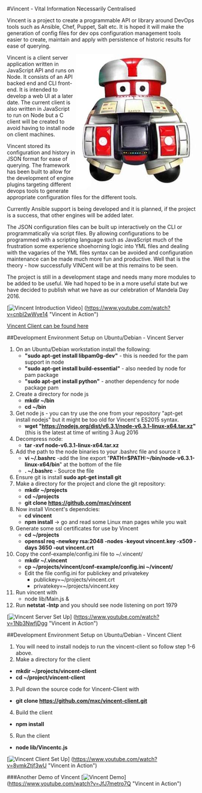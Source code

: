 #Vincent - Vital Information Necessarily Centralised

Vincent is a project to create a programmable API or library around DevOps 
tools such as Ansible, Chef, Puppet, Salt etc. It is hoped it will make
the  generation of config files for dev ops configuration management tools
easier to create, maintain and apply with persistence of historic results
for ease of querying.

<img align="right" src="images/vincent.jpg">

Vincent is a client server application written in JavaScript API and runs 
on Node. It consists of an API backed end and CLI front-end. It is 
intended to develop a web UI at a later date.  The current client is also
written in JavaScript to run on Node but a C client will be created to
avoid having to install node on client machines.

Vincent stored its configuration and history in JSON format for ease of 
querying. The framework has been built to allow for the development of 
engine plugins targeting different devops tools to  generate 
appropriate configuration files for the different tools. 

Currently Ansible support is being developed and it is planned, if the 
project is a success, that other engines will be added later.

The JSON configuration files can be built up interactively on the CLI or 
programmatically via script files. By allowing configurations to be 
programmed with a scripting language such as JavaScript much of the 
frustration some experience shoehorning logic into YML files and dealing
with the  vagaries of the YML files syntax can be avoided and 
configuration maintenance can be made much more fun and productive. Well
that is the theory - how successfully VINCent will be at  this remains to
be seen.

The project is still in a development stage and needs many more modules 
to be added to be useful. We had hoped to be in a more useful state but 
we have decided to publish what we have as our celebration of Mandela 
Day 2016.

[![Vincent Introduction Video](https://img.youtube.com/vi/cnbI2wWye14/0.jpg)]
(https://www.youtube.com/watch?v=cnbI2wWye14 "Vincent in Action")

[Vincent Client can be found here](https://github.com/mxc/vincent-client)
 

##Development Environment Setup on Ubuntu/Debian - Vincent Server

1. On an Ubuntu/Debian workstation install the following:
    * **"sudo apt-get install libpam0g-dev"** - this is needed for the pam support in node
    * **"sudo apt-get install build-essential"** - also needed by node for pam package
    * **"sudo apt-get install python"** - another dependency for node package pam
2. Create a directory for node js
    * **mkdir ~/bin**
    * **cd ~/bin**
3. Get node js - you can try use the one from your repository "apt-get install nodejs"
but it might be too old for Vincent's ES2015 syntax.
    * **wget "https://nodejs.org/dist/v6.3.1/node-v6.3.1-linux-x64.tar.xz"** 
    (this is the latest at time of writing 3 Aug 2016
4. Decompress node:
    * **tar -xvf node-v6.3.1-linux-x64.tar.xz**
5. Add the path to the node binaries to your .bashrc file and source it
    * **vi ~/.bashrc** -add the line export "**PATH=$PATH:~/bin/node-v6.3.1-linux-x64/bin**"
    at the bottom of the file
    * **. ~/.bashrc** - Source the file
6. Ensure git is install **sudo apt-get install git**
7. Make a directory for the project and clone the git repository:
    * **mkdir ~/projects**
    * **cd ~/projects**
    * **git clone https://github.com/mxc/vincent**
8. Now install Vincent's dependcies:
    * **cd vincent**
    * **npm install** -> go and read some Linux man pages while you wait
9. Generate some ssl certificates for use by Vincent
    * **cd ~/projects**
    * **openssl req -newkey rsa:2048 -nodes -keyout vincent.key -x509 -days 3650 -out vincent.crt**
10. Copy the conf-example/config.ini file to ~/.vincent/
    * **mkdir ~/.vincent**
    * **cp ~/projects/vincent/conf-example/config.ini ~/vincent/**
    * Edit the file config.ini for publickey and privatekey
        * publickey=~/projects/vincent.crt
        * privatekey=~/projects/vincent.key
11. Run vincent with
     * node lib/Main.js &
12. Run **netstat -lntp** and you should see node listening on port 1979

[![Vincent Server Set Up](https://img.youtube.com/vi/1Nb3NwfjDgg/0.jpg)]
(https://www.youtube.com/watch?v=1Nb3NwfjDgg "Vincent in Action")


##Development Environment Setup on Ubuntu/Debian - Vincent Client

1. You will need to install nodejs to run the vincent-client so follow 
step 1-6 above.
2. Make a directory for the client
  * **mkdir ~/projects/vincent-client**
  * **cd ~/project/vincent-client**
3. Pull down the source code for Vincent-Client with
  * **git clone https://github.com/mxc/vincent-client.git**
4. Build the client
  * **npm install**
5. Run the client
 * **node lib/Vincentc.js**
 
 [![Vincent Client Set Up](https://img.youtube.com/vi/8vmkZtjf3wU/0.jpg)]
 (https://www.youtube.com/watch?v=8vmkZtjf3wU "Vincent in Action")
 
 ###Another Demo of Vincent
 [![Vincent Demo](https://img.youtube.com/vi/JfJ7metro7Q/0.jpg)]
  (https://www.youtube.com/watch?v=JfJ7metro7Q "Vincent in Action")
  